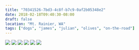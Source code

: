 ```yaml
---
title: "70341526-7bd3-4c8f-b7c9-0af2b05348e2"
date: 2018-02-18T09:40:30-08:00
draft: false
location: "Mt. Rainier, WA"
tags: ["dogs", "james", "julian", "olives", "on-the-road"]
---
```


![](https://d17enza3bfujl8.cloudfront.net/DSCF9236.jpg)
![](https://d17enza3bfujl8.cloudfront.net/DSCF9234.jpg)
![](https://d17enza3bfujl8.cloudfront.net/DSCF9237.jpg)
![](https://d17enza3bfujl8.cloudfront.net/DSCF9276.jpg)
![](https://d17enza3bfujl8.cloudfront.net/DSCF9260.jpg)
![](https://d17enza3bfujl8.cloudfront.net/DSCF9283.jpg)
